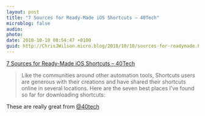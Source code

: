```yaml
---
layout: post
title: "7 Sources for Ready-Made iOS Shortcuts – 40Tech"
microblog: false
audio: 
photo: 
date: 2018-10-10 08:54:47 +0100
guid: http://ChrisJWilson.micro.blog/2018/10/10/sources-for-readymade.html
---
```

[7 Sources for Ready-Made iOS Shortcuts – 40Tech](https://www.40tech.com/2018/10/03/7-sources-for-ready-made-ios-shortcuts/)

> Like the communities around other automation tools, Shortcuts users are generous with their creations and have shared their shortcuts online in several locations. Here are the seven best places I’ve found so far for downloading shortcuts:

These are really great from [@40tech](https://micro.blog/40tech) 
